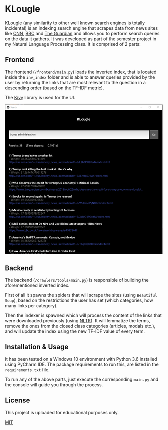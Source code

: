 # KLougle

KLougle (any similarity to other well known search engines is totally incidental) is an indexing search engine that scrapes data from news sites like [CNN](https://edition.cnn.com/), [BBC](https://www.bbc.com/news) and [The Guardian](https://www.theguardian.com/us) and allows you to perform search queries on the data it gathers. It was developed as part of the semester project in my Natural Language Processing class. It is comprised of 2 parts:

## Frontend 

The frontend (```/frontend/main.py```) loads the inverted index, that is located inside the ``` inv_index ``` folder and is able to answer queries provided by the user by returning the links that are most relevant to the question in a descending order (based on the TF-IDF metric).

The [Kivy](https://kivy.org/#home) library is used for the UI.

<img src="./screens/klougle.PNG" height="50%">

## Backend 

The backend (```/crawlers/tools/main.py```) is responsible of building the aforementioned inverted index.

First of all it spawns the spiders that will scrape the sites (using ```Beautiful Soup```), based on the restrictions the user has set (which categories, how many links per category).

Then the indexer is spawned which will process the content of the links that were downloaded previously (using [NLTK](https://www.nltk.org/)). It will lemmatize the terms, remove the ones from the closed class categories (articles, modals etc.), and will update the index using the new TF-IDF value of every term.


## Installation & Usage

It has been tested on a Windows 10 environment with Python 3.6 installed using PyCharm IDE. The package requirements to run this, are listed in the ```requirements.txt``` file.

To run any of the above parts, just execute the corresponding ```main.py``` and the console will guide you through the process.


## License
This project is uploaded for educational purposes only.

[MIT](https://choosealicense.com/licenses/mit/)
